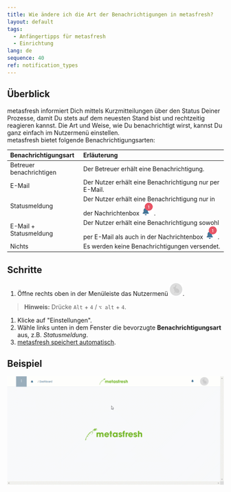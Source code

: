 ```yaml
---
title: Wie ändere ich die Art der Benachrichtigungen in metasfresh?
layout: default
tags:
  - Anfängertipps für metasfresh
  - Einrichtung
lang: de
sequence: 40
ref: notification_types
---
```


## Überblick
metasfresh informiert Dich mittels Kurzmitteilungen über den Status Deiner Prozesse, damit Du stets auf dem neuesten Stand bist und rechtzeitig reagieren kannst. Die Art und Weise, wie Du benachrichtigt wirst, kannst Du ganz einfach im Nutzermenü einstellen.<br>
metasfresh bietet folgende Benachrichtigungsarten:

| Benachrichtigungsart | Erläuterung |
| :--- | :--- |
| Betreuer benachrichtigen | Der Betreuer erhält eine Benachrichtigung. |
| E-Mail | Der Nutzer erhält eine Benachrichtigung nur per E-Mail. |
| Statusmeldung | Der Nutzer erhält eine Benachrichtigung nur in der Nachrichtenbox ![](assets/NotificationBell_WebUI.png). |
| E-Mail + Statusmeldung | Der Nutzer erhält eine Benachrichtigung sowohl per E-Mail als auch in der Nachrichtenbox ![](assets/NotificationBell_WebUI.png). |
| Nichts | Es werden keine Benachrichtigungen versendet. |

## Schritte
1. Öffne rechts oben in der Menüleiste das Nutzermenü ![](assets/UserMenu_Rabbit_WebUI.png).
 >**Hinweis:** Drücke `Alt` + `4` / `⌥ alt` + `4`.

1. Klicke auf "Einstellungen".
1. Wähle links unten in dem Fenster die bevorzugte **Benachrichtigungsart** aus, z.B. *Statusmeldung*.
1. [metasfresh speichert automatisch](Speicheranzeige).

## Beispiel
![](assets/Benachrichtigungsarten.gif)
